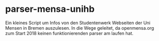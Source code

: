 # parser-mensa-unihb
Ein kleines Script um Infos von den Studentenwerk Webseiten der Uni Mensen in Bremen auszulesen. In die Wege geleitet, da openmensa.org zum Start 2018 keinen funktionierenden parser am laufen hat.
